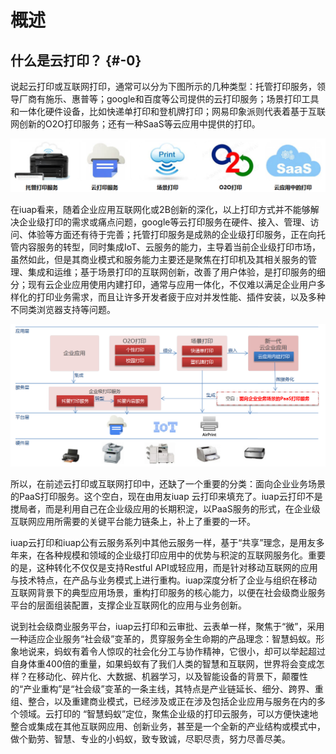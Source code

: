# 概述

## 什么是云打印？ {#-0}

说起云打印或互联网打印，通常可以分为下图所示的几种类型：托管打印服务，领导厂商有施乐、惠普等；google和百度等公司提供的云打印服务；场景打印工具和一体化硬件设备，比如快递单打印和登机牌打印；网易印象派则代表着基于互联网创新的O2O打印服务；还有一种SaaS等云应用中提供的打印。

![](/articles/print/1-/images/image2.png)

在iuap看来，随着企业应用互联网化或2B创新的深化，以上打印方式并不能够解决企业级打印的需求或痛点问题，google等云打印服务在硬件、接入、管理、访问、体验等方面还有待于完善；托管打印服务是成熟的企业级打印服务，正在向托管内容服务的转型，同时集成IoT、云服务的能力，主导着当前企业级打印市场，虽然如此，但是其商业模式和服务能力主要还是聚焦在打印机及其相关服务的管理、集成和运维；基于场景打印的互联网创新，改善了用户体验，是打印服务的细分；现有云企业应用使用内建打印，通常与应用一体化，不仅难以满足企业用户多样化的打印业务需求，而且让许多开发者疲于应对并发性能、插件安装，以及多种不同类浏览器支持等问题。

![](/articles/print/1-/images/image3.png)

所以，在前述云打印或互联网打印中，还缺了一个重要的分类：面向企业业务场景的PaaS打印服务。这个空白，现在由用友iuap 云打印来填充了。iuap云打印不是搅局者，而是利用自己在企业级应用的长期积淀，以PaaS服务的形式，在企业级互联网应用所需要的关键平台能力链条上，补上了重要的一环。

iuap云打印和iuap公有云服务系列中其他云服务一样，基于“共享”理念，是用友多年来，在各种规模和领域的企业级打印应用中的优势与积淀的互联网服务化。重要的是，这种转化不仅仅是支持Restful API或轻应用，而是针对移动互联网的应用与技术特点，在产品与业务模式上进行重构。iuap深度分析了企业与组织在移动互联网背景下的典型应用场景，重构打印服务的核心能力，以便在社会级商业服务平台的层面组装配置，支撑企业互联网化的应用与业务创新。

说到社会级商业服务平台，iuap云打印和云审批、云表单一样，聚焦于“微”，采用一种适应企业服务“社会级”变革的，贯穿服务全生命期的产品理念：智慧蚂蚁。形象地说来，蚂蚁有着令人惊叹的社会化分工与协作精神，它很小，却可以举起超过自身体重400倍的重量，如果蚂蚁有了我们人类的智慧和互联网，世界将会变成怎样？在移动化、碎片化、大数据、机器学习，以及智能设备的背景下，颠覆性的“产业重构”是“社会级”变革的一条主线，其特点是产业链延长、细分、跨界、重组、整合，以及重建商业模式，已经涉及或正在涉及包括企业应用与服务在内的多个领域。云打印的 “智慧蚂蚁”定位，聚焦企业级的打印云服务，可以方便快速地整合或集成在其他互联网应用、创新业务，甚至是一个全新的产业结构或模式中，做个勤劳、智慧、专业的小蚂蚁，致专致诚，尽职尽责，努力尽善尽美。

